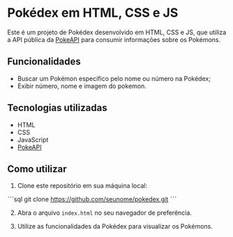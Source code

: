 # Pokédex em HTML, CSS e JS

Este é um projeto de Pokédex desenvolvido em HTML, CSS e JS, que utiliza a API pública da [PokeAPI](https://pokeapi.co/) para consumir informações sobre os Pokémons.

## Funcionalidades

- Buscar um Pokémon específico pelo nome ou número na Pokédex;
- Exibir número, nome e imagem do pokemon.

## Tecnologias utilizadas

- HTML
- CSS
- JavaScript
- [PokeAPI](https://pokeapi.co/)

## Como utilizar

1. Clone este repositório em sua máquina local:

ˋˋˋsql
git clone https://github.com/seunome/pokedex.git
ˋˋˋ

2. Abra o arquivo `index.html` no seu navegador de preferência.

3. Utilize as funcionalidades da Pokédex para visualizar os Pokémons.


